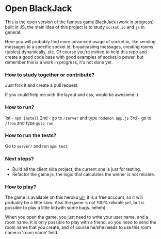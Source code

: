 # Open BlackJack
This is the open version of the famous game BlackJack (work in progress) built in JS, the main idea of this project is to study `socket.io` and `js` in general. 

Here you will probably find more advanced usage of socket.io, like sending messages to a specific socket.id, broadcasting messages, creating rooms (tables) dynamically, etc. Of course you're invited to help this repo and create a good code base with good examples of socket.io power, but remember this is a work in progress, it's not done yet.

### How to study together or contribute?
Just fork it and create a pull request.

If you could help me with the layout and css, would be awesome :)

### How to run?
1st - `npm install` 
2nd - go to `/server` and type `nodemon app.js`
3rd - go to `/fron` and type `gulp run`

### How to run the tests?
Go to `server/` and run `npm test`.


### Next steps?

* Build all the client side project, the current one is just for testing.
* Refactor the game.js, the logic that calculates the winner is not reliable.

### How to play?

The game is available on this heroku [url](https://infinite-citadel-7060.herokuapp.com/), it is a free account, so it will probably be a little slow. Also the game is not 100% reliable yet, but is possible to play a little bit(with some bugs..heheh)

When you open the game, you just need to write your user name, and a room name. It is only possible to play with a friend, so you need to send the room name that you create, and of course he/she needs to use this room name in 'room name' field.